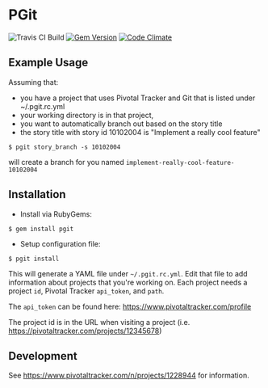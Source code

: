 # PGit

![Travis CI Build](https://travis-ci.org/Edderic/pgit.svg?branch=master)
[![Gem Version](https://badge.fury.io/rb/pgit.svg)](http://badge.fury.io/rb/pgit)
[![Code Climate](https://codeclimate.com/github/Edderic/pgit/badges/gpa.svg)](https://codeclimate.com/github/Edderic/pgit)
## Example Usage

Assuming that:
  - you have a project that uses Pivotal Tracker and Git that is listed under ~/.pgit.rc.yml
  - your working directory is in that project,
  - you want to automatically branch out based on the story title
  - the story title with story id 10102004 is "Implement a really cool feature"

```
$ pgit story_branch -s 10102004
```

will create a branch for you named `implement-really-cool-feature-10102004`

## Installation

* Install via RubyGems:

```
$ gem install pgit
```

* Setup configuration file:

```
$ pgit install
```

This will generate a YAML file under `~/.pgit.rc.yml`. Edit that file to add
information about projects that you're working on.  Each project needs a
project `id`, Pivotal Tracker `api_token`, and `path`.

The `api_token` can be found here: https://www.pivotaltracker.com/profile

The project id is in the URL when visiting a project (i.e.
https://pivotaltracker.com/projects/12345678)


## Development
See https://www.pivotaltracker.com/n/projects/1228944 for information.
